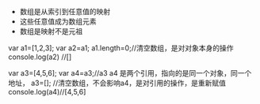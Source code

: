 + 数组是从索引到任意值的映射
+ 这些任意值成为数组元素
+ 数组是映射不是元祖


var a1=[1,2,3];
var a2=a1;
a1.length=0;//清空数组，是对对象本身的操作
console.log(a2) //[]

var a3=[4,5,6];
var a4=a3;//a3  a4  是两个引用，指向的是同一个对象，同一个地址，
a3=[];  //清空数组，不会影响a4，是对引用的操作，是重新赋值
console.log(a4)//[4,5,6]
